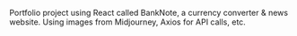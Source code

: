 Portfolio project using React called BankNote, a currency converter & news website. Using images from Midjourney, Axios for API calls, etc.
